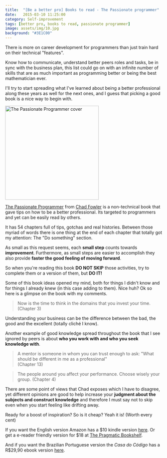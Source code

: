 ```yaml
---
title:  "[Be a better pro] Books to read - The Passionate programmer"
date:   2015-03-10 11:25:00
category: Self-improvement
tags: [better pro, books to read, passionate programmer]
image: assets/img/10.jpg
background: "#3E1C00"
---
```


There is more on career development for programmers than just train hard on their technical "features".

Know how to communicate, understand better peers roles and tasks, be in sync with the business plan, this list could go on with an infinite number of skills that are as much important as programming better or being the best mathematician ever.

I'll try to start spreading what I've learned about being a better professional along these years as well for the next ones, and I guess that picking a good book is a nice way to begin with.

<img src="http://ecx.images-amazon.com/images/I/71p12ZrrSyL.jpg" alt="The Passionate Programmer cover" style="width: 300px;"/>

[The Passionate Programmer](https://pragprog.com/book/cfcar2/the-passionate-programmer) from [Chad Fowler](http://chadfowler.com/) is a non-technical book that gave tips on how to be a better professional. Its targeted to programmers and yet can be easily read by others.

It has 54 chapters full of tips, gotchas and real histories. Between those myriad of words there is one thing at the end of each chapter that totally got my attention: The "Do something" section.

As small as this request seems, each **small step** counts towards **improvement**. Furthermore, as small steps are easier to accomplish they also provide **faster the good feeling of moving forward**.

So when you're reading this book **DO NOT SKIP** those activities, try to complete them or a version of them, but **DO IT!**

Some of this book ideas opened my mind, both for things I didn't know and for things I already knew (in this case adding to them). Nice huh? Ok so here is a glimpse on the book with my comments.

> Now is the time to think in the domains that you invest your time.  
(Chapter 3)

Understanding your business can be the difference between the bad, the good and the excellent (totally cliché I know).

Another example of good knowledge spread throughout the book that I see ignored by peers is about **who you work with and who you seek knowledge with**.

> A mentor is someone in whom you can trust enough to ask: "What should be different in me as a professional"  
(Chapter 13)

> The people around you affect your performance. Choose wisely your group.
(Chapter 4)

There are some point of views that Chad exposes which I have to disagree, yet different opinions are good to help increase your **judgment about the subjects and construct knowledge** and therefore I must say not to skip even when you start feeling like drifting away.

Ready for a boost of inspiration? So is it cheap? Yeah it is! (Worth every cent)

If you want the English version Amazon has a $10 kindle version [here](http://www.amazon.com/The-Passionate-Programmer-Remarkable-Development/dp/1934356344). Or get a e-reader friendly version for $18 at [The Pragmatic Bookshelf](https://pragprog.com/book/cfcar2/the-passionate-programmer).

And if you want the Brazilian Portuguese  version the *Casa do Código* has a R$29,90 ebook version [here](http://www.casadocodigo.com.br/products/livro-programador-apaixonado).
